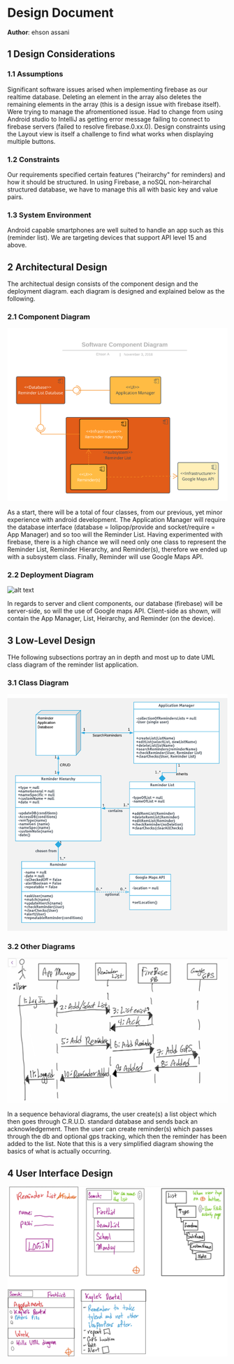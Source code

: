 # Design Document

**Author**: ehson assani

## 1 Design Considerations


### 1.1 Assumptions

Significant software issues arised when implementing firebase as our realtime database.  Deleting an element in the array also deletes the remaining elements in the array (this is a design issue with firebase itself).  Were trying to manage the afromentioned issue.  Had to change from using Android studio to IntelliJ as getting error message failing to connect to firebase servers (failed to resolve firebase.0.xx.0).  Design constraints using the Layout view is itself a challenge to find what works when displaying multiple buttons.


### 1.2 Constraints

Our requirements specified certain features ("heirarchy" for reminders) and how it should be structured.  In using Firebase, a noSQL non-heirarchal structured database, we have to manage this all with basic key and value pairs.


### 1.3 System Environment

Android capable smartphones are well suited to handle an app such as this (reminder list). We are targeting devices that support API level 15 and above.


## 2 Architectural Design

The architectual design consists of the component design and the deployment diagram. each diagram is designed and explained below as the following.


### 2.1 Component Diagram

<!-- embedded figure comp diagram -->
![alt text](SoftwareCompDiag.png)

As a start, there will be a total of four classes, from our previous, yet minor experience with android development.  The Application Manager will require the database interface (database = lolipop/provide and socket/require = App Manager) and so too will the Reminder List.  Having experimented with firebase, there is a high chance we will need only one class to represent the Reminder List, Reminder Hierarchy, and Reminder(s), therefore we ended up with a subsystem class.  Finally, Reminder will use Google Maps API.  


### 2.2 Deployment Diagram

<!-- embedded figure deploy diagram -->
![alt text](SoftwareDeployDiag.png)

In regards to server and client components, our database (firebase) will be server-side, so will the use of Google maps API.  Client-side as shown, will contain the App Manager, List, Heirarchy, and Reminder (on the device). 


## 3 Low-Level Design

THe following subsections portray an in depth and most up to date UML class diagram of the reminder list application.

### 3.1 Class Diagram

<!-- embedded figure uml diagram -->
![alt text](design.png)


### 3.2 Other Diagrams

<!-- embedded figure -->
![alt text](sequenceDiag.jpg)

In a sequence behavioral diagrams, the user create(s) a list object which then goes through C.R.U.D. standard database and sends back an acknowledgement.  Then the user can create reminder(s) which passes through the db and optional gps tracking, which then the reminder has been added to the list.  Note that this is a very simplified diagram showing the basics of what is actually occurring.


## 4 User Interface Design

![alt text](UImockDesign.jpg)

